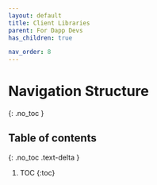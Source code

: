 ```yaml
---
layout: default
title: Client Libraries
parent: For Dapp Devs
has_children: true

nav_order: 8
---
```

# Navigation Structure
{: .no_toc }

## Table of contents
{: .no_toc .text-delta }

1. TOC
{:toc}